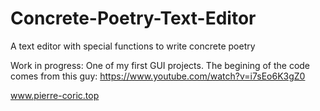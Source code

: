 # Concrete-Poetry-Text-Editor
A text editor with special functions to write concrete poetry

Work in progress:
One of my first GUI projects. 
The begining of the code comes from this guy: https://www.youtube.com/watch?v=i7sEo6K3gZ0

www.pierre-coric.top
